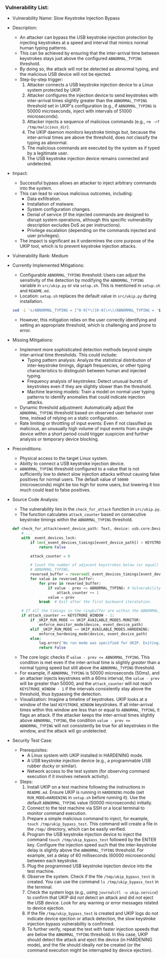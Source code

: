 ### Vulnerability List:

- Vulnerability Name: Slow Keystroke Injection Bypass
- Description:
  - An attacker can bypass the USB keystroke injection protection by injecting keystrokes at a speed and interval that mimics normal human typing patterns.
  - This can be achieved by ensuring that the inter-arrival time between keystrokes stays just above the configured `ABNORMAL_TYPING` threshold.
  - By doing so, the attack will not be detected as abnormal typing, and the malicious USB device will not be ejected.
  - Step-by-step trigger:
    1. Attacker connects a USB keystroke injection device to a Linux system protected by UKIP.
    2. Attacker configures the injection device to send keystrokes with inter-arrival times slightly greater than the `ABNORMAL_TYPING` threshold set in UKIP's configuration (e.g., if `ABNORMAL_TYPING` is 50000 microseconds, inject with intervals of 51000 microseconds).
    3. Attacker injects a sequence of malicious commands (e.g., `rm -rf /tmp/malicious_dir`).
    4. The UKIP daemon monitors keystroke timings but, because the inter-arrival times are above the threshold, does not classify the typing as abnormal.
    5. The malicious commands are executed by the system as if typed by a legitimate user.
    6. The USB keystroke injection device remains connected and undetected.
- Impact:
  - Successful bypass allows an attacker to inject arbitrary commands into the system.
  - This can lead to various malicious outcomes, including:
    - Data exfiltration.
    - Installation of malware.
    - System configuration changes.
    - Denial of service (if the injected commands are designed to disrupt system operations, although this specific vulnerability description excludes DoS as per instructions).
    - Privilege escalation (depending on the commands injected and user privileges).
  - The impact is significant as it undermines the core purpose of the UKIP tool, which is to prevent keystroke injection attacks.
- Vulnerability Rank: Medium
- Currently Implemented Mitigations:
  - Configurable `ABNORMAL_TYPING` threshold: Users can adjust the sensitivity of the detection by modifying the `ABNORMAL_TYPING` variable in `src/ukip.py` or via `setup.sh`. This is mentioned in `setup.sh` and `README.md`.
  - Location: `setup.sh` replaces the default value in `src/ukip.py` during installation.
  ```bash
  sed -i 's/ABNORMAL_TYPING = [^0-9]*\([0-9]\+\)/ABNORMAL_TYPING = '$NEW_ABNORMAL_TYPING'/g' src/ukip.py
  ```
  - However, this mitigation relies on the user correctly identifying and setting an appropriate threshold, which is challenging and prone to error.
- Missing Mitigations:
  - Implement more sophisticated detection methods beyond simple inter-arrival time thresholds. This could include:
    - Typing pattern analysis: Analyze the statistical distribution of inter-keystroke timings, digraph frequencies, or other typing characteristics to distinguish between human and injected typing.
    - Frequency analysis of keystrokes: Detect unusual bursts of keystrokes even if they are slightly slower than the threshold.
    - Machine learning models: Train a model on normal user typing patterns to identify anomalies that could indicate injection attacks.
  - Dynamic threshold adjustment: Automatically adjust the `ABNORMAL_TYPING` threshold based on observed user behavior over time, instead of relying on a static configuration.
  - Rate limiting or throttling of input events: Even if not classified as malicious, an unusually high volume of input events from a single device within a short period could trigger suspicion and further analysis or temporary device blocking.
- Preconditions:
  - Physical access to the target Linux system.
  - Ability to connect a USB keystroke injection device.
  - `ABNORMAL_TYPING` threshold configured to a value that is not sufficiently low to detect slow injection attacks without causing false positives for normal users. The default value of `50000` (microseconds) might be too high for some users, but lowering it too much could lead to false positives.
- Source Code Analysis:
  - The vulnerability lies in the `check_for_attack` function in `src/ukip.py`.
  - The function calculates `attack_counter` based on consecutive keystroke timings within the `ABNORMAL_TYPING` threshold.
  ```python
  def check_for_attack(event_device_path: Text, device: usb.core.Device) -> bool:
      # ...
      with _event_devices_lock:
          if len(_event_devices_timings[event_device_path]) < KEYSTROKE_WINDOW:
              return False

          attack_counter = 0

          # Count the number of adjacent keystrokes below (or equal) the
          # ABNORMAL_TYPING.
          reversed_buffer = reversed(_event_devices_timings[event_device_path])
          for value in reversed_buffer:
              for prev in reversed_buffer:
                  if value - prev <= ABNORMAL_TYPING: # Vulnerability: Only checks if *less than or equal* to threshold, slow typing bypasses this.
                      attack_counter += 1
                  value = prev
              break  # Exit after the first backward iteratation.

      # If all the timings in the ringbuffer are within the ABNORMAL_TYPING timing.
      if attack_counter == KEYSTROKE_WINDOW - 1:
          if _UKIP_RUN_MODE == UKIP_AVAILABLE_MODES.MONITOR:
              enforce_monitor_mode(device, event_device_path)
          elif _UKIP_RUN_MODE == UKIP_AVAILABLE_MODES.HARDENING:
              enforce_hardening_mode(device, event_device_path)
          else:
              log.error('No run mode was specified for UKIP. Exiting...')
              return False
  ```
  - The core logic checks if `value - prev <= ABNORMAL_TYPING`. This condition is met even if the inter-arrival time is slightly *greater* than a normal typing speed but still above the `ABNORMAL_TYPING` threshold.
  - For example, if `ABNORMAL_TYPING` is 50000 microseconds (50ms), and an attacker injects keystrokes with a 60ms interval, the `value - prev` will be greater than 50000, and the `attack_counter` will not reach `KEYSTROKE_WINDOW - 1` if the intervals consistently stay above the threshold, thus bypassing the detection.
  - Visualization: Imagine a timeline of keystrokes. UKIP looks at a window of the last `KEYSTROKE_WINDOW` keystrokes. If all inter-arrival times within this window are less than or equal to `ABNORMAL_TYPING`, it flags an attack.  If the attacker keeps the inter-arrival times slightly above `ABNORMAL_TYPING`, the condition `value - prev <= ABNORMAL_TYPING` will not consistently be true for all keystrokes in the window, and the attack will go undetected.

- Security Test Case:
  - Prerequisites:
    - A Linux system with UKIP installed in HARDENING mode.
    - A USB keystroke injection device (e.g., a programmable USB rubber ducky or similar).
    - Network access to the test system (for observing command execution if it involves network activity).
  - Steps:
    1. Install UKIP on a test machine following the instructions in `README.md`. Ensure UKIP is running in `HARDENING` mode (set `RUN_MODE=HARDENING` in `setup.sh` before running it). Use the default `ABNORMAL_TYPING` value (50000 microseconds) initially.
    2. Connect to the test machine via SSH or a local terminal to monitor command execution.
    3. Prepare a simple malicious command to inject, for example, `touch /tmp/ukip_bypass_test`. This command will create a file in the `/tmp/` directory, which can be easily verified.
    4. Program the USB keystroke injection device to inject the command `touch /tmp/ukip_bypass_test` followed by the ENTER key. Configure the injection speed such that the inter-keystroke delay is slightly above the `ABNORMAL_TYPING` threshold. For example, set a delay of 60 milliseconds (60000 microseconds) between each keystroke.
    5. Plug the programmed USB keystroke injection device into the test machine.
    6. Observe the system. Check if the file `/tmp/ukip_bypass_test` is created. You can use the command `ls /tmp/ukip_bypass_test` in the terminal.
    7. Check the system logs (e.g., using `journalctl -u ukip.service`) to confirm that UKIP did *not* detect an attack and did *not* eject the USB device. Look for any warning or error messages related to device ejection.
    8. If the file `/tmp/ukip_bypass_test` is created and UKIP logs do not indicate device ejection or attack detection, the slow keystroke injection bypass vulnerability is confirmed.
    9. To further verify, repeat the test with faster injection speeds that are below the `ABNORMAL_TYPING` threshold. In this case, UKIP should detect the attack and eject the device (in HARDENING mode), and the file should ideally *not* be created (or the command execution might be interrupted by device ejection).